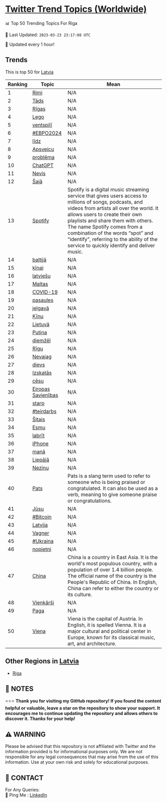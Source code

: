 [Twitter Trend Topics (Worldwide)](https://github.com/ErcinDedeoglu/Twitter-Trend-Topics)
==========


📊 Top 50 Trending Topics For Riga

📆 Last Updated: `2023-03-23 23:17:08 UTC`

🔧 Updated every 1 hour!


## Trends

This is top 50 for [Latvia](</Latvia>)

| Ranking | Topic | Mean |
| ------- | ------------ | ------------ |
| 1 | [Rimi](http://twitter.com/search?q=Rimi) | N/A |
| 2 | [Tāds](http://twitter.com/search?q=T%c4%81ds) | N/A |
| 3 | [Rīgas](http://twitter.com/search?q=R%c4%abgas) | N/A |
| 4 | [Lego](http://twitter.com/search?q=Lego) | N/A |
| 5 | [ventspilī](http://twitter.com/search?q=ventspil%c4%ab) | N/A |
| 6 | [#ЕВРО2024](http://twitter.com/search?q=%23%d0%95%d0%92%d0%a0%d0%9e2024) | N/A |
| 7 | [līdz](http://twitter.com/search?q=l%c4%abdz) | N/A |
| 8 | [Apsveicu](http://twitter.com/search?q=Apsveicu) | N/A |
| 9 | [problēma](http://twitter.com/search?q=probl%c4%93ma) | N/A |
| 10 | [ChatGPT](http://twitter.com/search?q=ChatGPT) | N/A |
| 11 | [Nevis](http://twitter.com/search?q=Nevis) | N/A |
| 12 | [Šajā](http://twitter.com/search?q=%c5%a0aj%c4%81) | N/A |
| 13 | [Spotify](http://twitter.com/search?q=Spotify) | Spotify is a digital music streaming service that gives users access to millions of songs, podcasts, and videos from artists all over the world. It allows users to create their own playlists and share them with others. The name Spotify comes from a combination of the words “spot” and “identify”, referring to the ability of the service to quickly identify and deliver music. |
| 14 | [baltijā](http://twitter.com/search?q=baltij%c4%81) | N/A |
| 15 | [ķīnai](http://twitter.com/search?q=%c4%b7%c4%abnai) | N/A |
| 16 | [latviešu](http://twitter.com/search?q=latvie%c5%a1u) | N/A |
| 17 | [Maltas](http://twitter.com/search?q=Maltas) | N/A |
| 18 | [COVID-19](http://twitter.com/search?q=COVID-19) | N/A |
| 19 | [pasaules](http://twitter.com/search?q=pasaules) | N/A |
| 20 | [jelgavā](http://twitter.com/search?q=jelgav%c4%81) | N/A |
| 21 | [Ķīnu](http://twitter.com/search?q=%c4%b6%c4%abnu) | N/A |
| 22 | [Lietuvā](http://twitter.com/search?q=Lietuv%c4%81) | N/A |
| 23 | [Putina](http://twitter.com/search?q=Putina) | N/A |
| 24 | [diemžēl](http://twitter.com/search?q=diem%c5%be%c4%93l) | N/A |
| 25 | [Rīgu](http://twitter.com/search?q=R%c4%abgu) | N/A |
| 26 | [Nevajag](http://twitter.com/search?q=Nevajag) | N/A |
| 27 | [dievs](http://twitter.com/search?q=dievs) | N/A |
| 28 | [Izskatās](http://twitter.com/search?q=Izskat%c4%81s) | N/A |
| 29 | [cēsu](http://twitter.com/search?q=c%c4%93su) | N/A |
| 30 | [Eiropas Savienības](http://twitter.com/search?q=Eiropas+Savien%c4%abbas) | N/A |
| 31 | [starp](http://twitter.com/search?q=starp) | N/A |
| 32 | [#teirdarbs](http://twitter.com/search?q=%23teirdarbs) | N/A |
| 33 | [Šitais](http://twitter.com/search?q=%c5%a0itais) | N/A |
| 34 | [Esmu](http://twitter.com/search?q=Esmu) | N/A |
| 35 | [labrīt](http://twitter.com/search?q=labr%c4%abt) | N/A |
| 36 | [iPhone](http://twitter.com/search?q=iPhone) | N/A |
| 37 | [manā](http://twitter.com/search?q=man%c4%81) | N/A |
| 38 | [Liepājā](http://twitter.com/search?q=Liep%c4%81j%c4%81) | N/A |
| 39 | [Nezinu](http://twitter.com/search?q=Nezinu) | N/A |
| 40 | [Pats](http://twitter.com/search?q=Pats) | Pats is a slang term used to refer to someone who is being praised or congratulated. It can also be used as a verb, meaning to give someone praise or congratulations. |
| 41 | [Jūsu](http://twitter.com/search?q=J%c5%absu) | N/A |
| 42 | [#Bitcoin](http://twitter.com/search?q=%23Bitcoin) | N/A |
| 43 | [Latvija](http://twitter.com/search?q=Latvija) | N/A |
| 44 | [Vagner](http://twitter.com/search?q=Vagner) | N/A |
| 45 | [#Ukraina](http://twitter.com/search?q=%23Ukraina) | N/A |
| 46 | [nopietni](http://twitter.com/search?q=nopietni) | N/A |
| 47 | [China](http://twitter.com/search?q=China) | China is a country in East Asia. It is the world's most populous country, with a population of over 1.4 billion people. The official name of the country is the People's Republic of China. In English, China can refer to either the country or its culture. |
| 48 | [Vienkārši](http://twitter.com/search?q=Vienk%c4%81r%c5%a1i) | N/A |
| 49 | [Paga](http://twitter.com/search?q=Paga) | N/A |
| 50 | [Viena](http://twitter.com/search?q=Viena) | Viena is the capital of Austria. In English, it is spelled Vienna. It is a major cultural and political center in Europe, known for its classical music, art, and architecture. |



## Other Regions in [Latvia](</Latvia>)

* [Riga](</Latvia/Riga.md>)



## 📝 NOTES

⭐⭐⭐ **Thank you for visiting my GitHub repository! If you found the content helpful or valuable, leave a star on the repository to show your support. It encourages me to continue updating the repository and allows others to discover it. Thanks for your help!**


## ⚠️ WARNING

Please be advised that this repository is not affiliated with Twitter and the information provided is for informational purposes only. We are not responsible for any legal consequences that may arise from the use of this information. Use at your own risk and solely for educational purposes.


## 📨 CONTACT

 For Any Queries:  
            🏓 Ping Me : [LinkedIn](https://www.linkedin.com/in/ercindedeoglu/)

